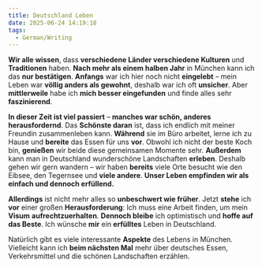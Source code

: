 ```yaml
---
title: Deutschland Leben
date: 2025-06-24 14:19:18
tags: 
  - German/Writing
---
```


**Wir alle wissen**, dass **verschiedene Länder verschiedene Kulturen** und **Traditionen** haben. **Nach mehr als einem halben Jahr** in München kann ich das **nur bestätigen**. **Anfangs** war ich hier noch nicht **eingelebt** – mein Leben war **völlig anders als gewohnt**, deshalb war ich oft **unsicher**. Aber **mittlerweile** habe ich **mich besser eingefunden** und finde alles sehr **faszinierend**.

**In dieser Zeit ist viel passiert** – **manches war schön, anderes herausfordernd**. Das **Schönste daran** ist, dass ich endlich mit meiner Freundin zusammenleben kann. **Während** sie im Büro arbeitet, lerne ich zu Hause und **bereite** das Essen für uns **vor**. Obwohl ich nicht der beste Koch bin, **genießen** wir beide diese gemeinsamen Momente sehr. **Außerdem** kann man in Deutschland wunderschöne Landschaften **erleben**. Deshalb gehen wir gern wandern – wir haben **bereits** viele Orte besucht wie den Eibsee, den Tegernsee und **viele andere**. **Unser Leben empfinden wir als einfach und dennoch erfüllend.**

**Allerdings** ist nicht mehr alles so **unbeschwert wie früher**. Jetzt **stehe** ich **vor** einer großen **Herausforderung**: Ich muss eine Arbeit finden, um mein **Visum** **aufrechtzuerhalten**. **Dennoch bleibe** ich optimistisch und **hoffe auf das Beste**. Ich wünsche **mir** ein **erfülltes** Leben in Deutschland.

Natürlich gibt es viele interessante **Aspekte** des Lebens in München. Vielleicht kann ich **beim nächsten Mal** mehr über deutsches Essen, Verkehrsmittel und die schönen Landschaften erzählen.
